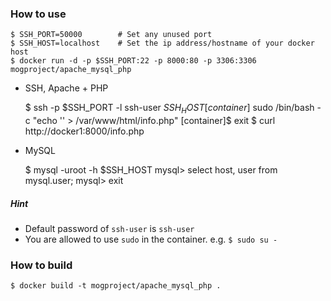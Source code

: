 ### How to use

    $ SSH_PORT=50000        # Set any unused port
    $ SSH_HOST=localhost    # Set the ip address/hostname of your docker host
    $ docker run -d -p $SSH_PORT:22 -p 8000:80 -p 3306:3306 mogproject/apache_mysql_php

* SSH, Apache + PHP

    $ ssh -p $SSH_PORT -l ssh-user $SSH_HOST
    [container]$ sudo /bin/bash -c "echo '<?php phpinfo(); ?>' > /var/www/html/info.php"
    [container]$ exit
    $ curl http://docker1:8000/info.php

* MySQL

    $ mysql -uroot -h $SSH_HOST
    mysql> select host, user from mysql.user;
    mysql> exit


##### Hint

* Default password of ```ssh-user``` is ```ssh-user```
* You are allowed to use ```sudo``` in the container. e.g. ```$ sudo su -```

### How to build

    $ docker build -t mogproject/apache_mysql_php .

